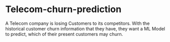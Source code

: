 # Telecom-churn-prediction
A Telecom company is losing Customers to its competitors. With the historical​  customer churn information that they have, they want a ML Model to predict,​  which of their present customers may churn.​
